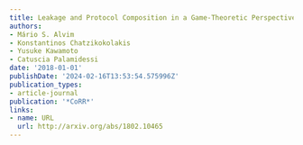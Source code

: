 ```yaml
---
title: Leakage and Protocol Composition in a Game-Theoretic Perspective
authors:
- Mário S. Alvim
- Konstantinos Chatzikokolakis
- Yusuke Kawamoto
- Catuscia Palamidessi
date: '2018-01-01'
publishDate: '2024-02-16T13:53:54.575996Z'
publication_types:
- article-journal
publication: '*CoRR*'
links:
- name: URL
  url: http://arxiv.org/abs/1802.10465
---
```

